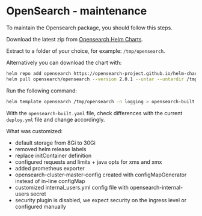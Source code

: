 # OpenSearch - maintenance

To maintain the Opensearch package, you should follow this steps.

Download the latest zip from [Opensearch Helm Charts][opensearch-helm-charts].

Extract to a folder of your choice, for example: `/tmp/opensearch`.

Alternatively you can download the chart with:

```bash
helm repo add opensearch https://opensearch-project.github.io/helm-charts/
helm pull opensearch/opensearch --version 2.0.1 --untar --untardir /tmp # this command will download the chart in /tmp/opensearch
```

Run the following command:

```bash
helm template opensearch /tmp/opensearch -n logging > opensearch-built.yaml
```

With the `opensearch-built.yaml` file, check differences with the current `deploy.yml` file and change accordingly.


What was customized:

- default storage from 8Gi to 30Gi
- removed helm release labels
- replace initContainer definition
- configured requests and limits + java opts for xms and xmx
- added prometheus exporter
- opensearch-cluster-master-config created with configMapGenerator instead of in-line configMap
- customized internal_users.yml config file with opensearch-internal-users secret
- security plugin is disabled, we expect security on the ingress level or configured manually

[opensearch-helm-charts]: https://github.com/opensearch-project/helm-charts/releases